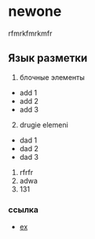# newone
rfmrkfmrkmfr
## Язык разметки
1. блочные элементы
+ add 1
+ add 2
+ add 3
2. drugie elemeni
+ dad 1
+ dad 2
+ dad 3



1. rfrfr
2. adwa
3. 131

### ссылка
* [ex](youtube.com "utub")
